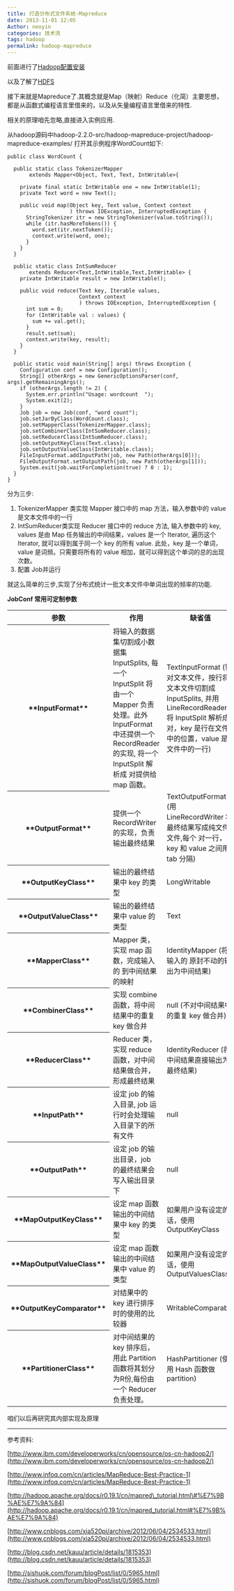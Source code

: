 ```yaml
---
title: 打造分布式文件系统-Mapreduce
date: 2013-11-01 12:05
Author: neoyin
categories: 技术流
tags: hadoop
permalink: hadoop-mapreduce
---
```


前面进行了[Hadoop配置安装](http://www.floatinglife.cn/hadoop-install)

以及了解了[HDFS](http://www.floatinglife.cn/hadoop-hdfs)

接下来就是Mapreduce了.其概念就是Map（映射）Reduce（化简）主要思想，都是从函数式编程语言里借来的，以及从矢量编程语言里借来的特性.

<!--more-->

相关的原理咱先忽略,直接进入实例应用.

从hadoop源码中hadoop-2.2.0-src/hadoop-mapreduce-project/hadoop-mapreduce-examples/
打开其示例程序WordCount如下:

    public class WordCount {

      public static class TokenizerMapper 
           extends Mapper<Object, Text, Text, IntWritable>{

        private final static IntWritable one = new IntWritable(1);
        private Text word = new Text();

        public void map(Object key, Text value, Context context
                        ) throws IOException, InterruptedException {
          StringTokenizer itr = new StringTokenizer(value.toString());
          while (itr.hasMoreTokens()) {
            word.set(itr.nextToken());
            context.write(word, one);
          }
        }
      }

      public static class IntSumReducer 
           extends Reducer<Text,IntWritable,Text,IntWritable> {
        private IntWritable result = new IntWritable();

        public void reduce(Text key, Iterable values, 
                           Context context
                           ) throws IOException, InterruptedException {
          int sum = 0;
          for (IntWritable val : values) {
            sum += val.get();
          }
          result.set(sum);
          context.write(key, result);
        }
      }

      public static void main(String[] args) throws Exception {
        Configuration conf = new Configuration();
        String[] otherArgs = new GenericOptionsParser(conf, args).getRemainingArgs();
        if (otherArgs.length != 2) {
          System.err.println("Usage: wordcount  ");
          System.exit(2);
        }
        Job job = new Job(conf, "word count");
        job.setJarByClass(WordCount.class);
        job.setMapperClass(TokenizerMapper.class);
        job.setCombinerClass(IntSumReducer.class);
        job.setReducerClass(IntSumReducer.class);
        job.setOutputKeyClass(Text.class);
        job.setOutputValueClass(IntWritable.class);
        FileInputFormat.addInputPath(job, new Path(otherArgs[0]));
        FileOutputFormat.setOutputPath(job, new Path(otherArgs[1]));
        System.exit(job.waitForCompletion(true) ? 0 : 1);
      }
    }

分为三步:

1. TokenizerMapper 类实现 Mapper 接口中的 map 方法，输入参数中的 value
是文本文件中的一行
2. IntSumReducer类实现 Reducer 接口中的 reduce 方法, 输入参数中的 key,
values 是由 Map 任务输出的中间结果，values 是一个 Iterator, 遍历这个
Iterator, 就可以得到属于同一个 key 的所有 value. 此处，key
是一个单词，value 是词频。只需要将所有的 value
相加，就可以得到这个单词的总的出现次数。
3. 配置 Job并运行

就这么简单的三步,实现了分布式统计一批文本文件中单词出现的频率的功能.

<a name="table1"></a>**JobConf 常用可定制参数**

<table summary="JobConf 常用可定制参数" width="100%" border="0" cellspacing="0" cellpadding="0">
<tbody>
<tr>
<th scope="col">
参数

</th>
<th scope="col">
作用

</th>
<th scope="col">
缺省值

</th>
<th scope="col">
其它实现

</th>
</tr>
<tr>
<th scope="row">
**InputFormat**

</th>
<td>
将输入的数据集切割成小数据集 InputSplits, 每一个 InputSplit 将由一个
Mapper 负责处理。此外 InputFormat 中还提供一个 RecordReader 的实现,
将一个 InputSplit 解析成 <key,value\> 对提供给 map 函数。

</td>
<td>
TextInputFormat  
(针对文本文件，按行将文本文件切割成 InputSplits, 并用 LineRecordReader
将 InputSplit 解析成 <key,value\> 对，key 是行在文件中的位置，value
是文件中的一行)

</td>
<td>
SequenceFileInputFormat

</td>
</tr>
<tr>
<th scope="row">
**OutputFormat**

</th>
<td>
提供一个 RecordWriter 的实现，负责输出最终结果

</td>
<td>
TextOutputFormat  
(用 LineRecordWriter 将最终结果写成纯文件文件,每个 <key,value\>
对一行，key 和 value 之间用 tab 分隔)

</td>
<td>
SequenceFileOutputFormat

</td>
</tr>
<tr>
<th scope="row">
**OutputKeyClass**

</th>
<td>
输出的最终结果中 key 的类型

</td>
<td>
LongWritable

</td>
<td>
</td>
</tr>
<tr>
<th scope="row">
**OutputValueClass**

</th>
<td>
输出的最终结果中 value 的类型

</td>
<td>
Text

</td>
<td>
</td>
</tr>
<tr>
<th scope="row">
**MapperClass**

</th>
<td>
Mapper 类，实现 map 函数，完成输入的 <key,value\> 到中间结果的映射

</td>
<td>
IdentityMapper  
(将输入的 <key,value\> 原封不动的输出为中间结果)

</td>
<td>
LongSumReducer,  
LogRegexMapper,  
InverseMapper

</td>
</tr>
<tr>
<th scope="row">
**CombinerClass**

</th>
<td>
实现 combine 函数，将中间结果中的重复 key 做合并

</td>
<td>
null  
(不对中间结果中的重复 key 做合并)

</td>
<td>
</td>
</tr>
<tr>
<th scope="row">
**ReducerClass**

</th>
<td>
Reducer 类，实现 reduce 函数，对中间结果做合并，形成最终结果

</td>
<td>
IdentityReducer  
(将中间结果直接输出为最终结果)

</td>
<td>
AccumulatingReducer, LongSumReducer

</td>
</tr>
<tr>
<th scope="row">
**InputPath**

</th>
<td>
设定 job 的输入目录, job 运行时会处理输入目录下的所有文件

</td>
<td>
null

</td>
<td>
</td>
</tr>
<tr>
<th scope="row">
**OutputPath**

</th>
<td>
设定 job 的输出目录，job 的最终结果会写入输出目录下

</td>
<td>
null

</td>
<td>
</td>
</tr>
<tr>
<th scope="row">
**MapOutputKeyClass**

</th>
<td>
设定 map 函数输出的中间结果中 key 的类型

</td>
<td>
如果用户没有设定的话，使用 OutputKeyClass

</td>
<td>
</td>
</tr>
<tr>
<th scope="row">
**MapOutputValueClass**

</th>
<td>
设定 map 函数输出的中间结果中 value 的类型

</td>
<td>
如果用户没有设定的话，使用 OutputValuesClass

</td>
<td>
</td>
</tr>
<tr>
<th scope="row">
**OutputKeyComparator**

</th>
<td>
对结果中的 key 进行排序时的使用的比较器

</td>
<td>
WritableComparable

</td>
<td>
</td>
</tr>
<tr>
<th scope="row">
**PartitionerClass**

</th>
<td>
对中间结果的 key 排序后，用此 Partition 函数将其划分为R份,每份由一个
Reducer 负责处理。

</td>
<td>
HashPartitioner  
(使用 Hash 函数做 partition)

</td>
<td>
KeyFieldBasedPartitioner PipesPartitioner

</td>
</tr>
</tbody>
</table>

咱们以后再研究其内部实现及原理

---

参考资料:

[http://www.ibm.com/developerworks/cn/opensource/os-cn-hadoop2/](http://www.ibm.com/developerworks/cn/opensource/os-cn-hadoop2/)

[http://www.infoq.com/cn/articles/MapReduce-Best-Practice-1](http://www.infoq.com/cn/articles/MapReduce-Best-Practice-1)

[http://hadoop.apache.org/docs/r0.19.1/cn/mapred\_tutorial.html\#%E7%9B%AE%E7%9A%84](http://hadoop.apache.org/docs/r0.19.1/cn/mapred_tutorial.html#%E7%9B%AE%E7%9A%84)

[http://www.cnblogs.com/xia520pi/archive/2012/06/04/2534533.html](http://www.cnblogs.com/xia520pi/archive/2012/06/04/2534533.html)

[http://blog.csdn.net/kauu/article/details/1815353](http://blog.csdn.net/kauu/article/details/1815353)

[http://sishuok.com/forum/blogPost/list/0/5965.html](http://sishuok.com/forum/blogPost/list/0/5965.html)
